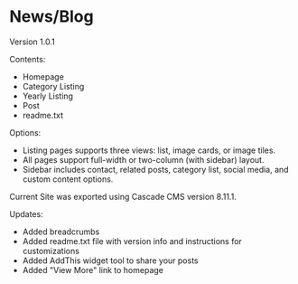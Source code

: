 # News/Blog
Version 1.0.1

Contents:
- Homepage 
- Category Listing
- Yearly Listing
- Post 
- readme.txt 

Options:
- Listing pages supports three views: list, image cards, or image tiles. 
- All pages support full-width or two-column (with sidebar) layout.
- Sidebar includes contact, related posts, category list, social media, and custom content options.

Current Site was exported using Cascade CMS version 8.11.1.

Updates:
- Added breadcrumbs
- Added readme.txt file with version info and instructions for customizations
- Added AddThis widget tool to share your posts
- Added "View More" link to homepage
